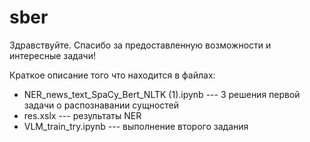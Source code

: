 # sber

Здравствуйте.
Спасибо за предоставленную возможности и интересные задачи!

Краткое описание того что находится в файлах:
-  NER_news_text_SpaCy_Bert_NLTK (1).ipynb --- 3 решения первой задачи о распознавании сущностей
-  res.xslx --- результаты NER
-  VLM_train_try.ipynb --- выполнение второго задания
